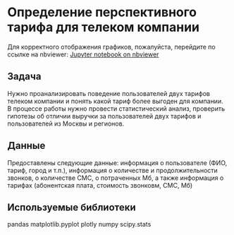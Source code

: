 # Определение перспективного тарифа для телеком компании

Для корректного отображения графиков, пожалуйста, перейдите по ссылке на nbviewer: [Jupyter notebook on nbviewer](https://nbviewer.jupyter.org/github/omirosh/yandex_practicum/blob/master/04_telecom_tariff/telecom_tariff.ipynb)

## Задача
Нужно проанализировать поведение пользователей двух тарифов телеком компании и понять какой тариф более выгоден для компании.  
В процессе работы нужно провести статистический анализ, проверить гипотезы об отличии выручки за пользователей двух тарифов и пользователей из Москвы и регионов.


## Данные  

Предоставлены следующие данные: информация о пользователе (ФИО, тариф, город и т.п.), информация о количестве и продолжительности звонков, о количестве СМС, о потраченных Мб, а также информация о тарифах (абонентская плата, стоимость звонковм, СМС, Мб) 

## Используемые библиотеки
pandas 
matplotlib.pyplot
plotly
numpy
scipy.stats 
